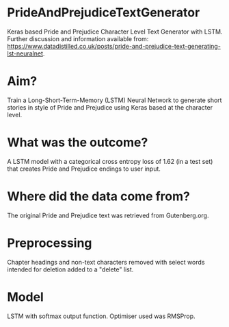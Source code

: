 # PrideAndPrejudiceTextGenerator
Keras based Pride and Prejudice Character Level Text Generator with LSTM. Further discussion and information available from: https://www.datadistilled.co.uk/posts/pride-and-prejudice-text-generating-lst-neuralnet.

# Aim?
Train a Long-Short-Term-Memory (LSTM) Neural Network to generate short stories in style of Pride and Prejudice using Keras based at the character level.

# What was the outcome?
A LSTM model with a categorical cross entropy loss of 1.62 (in a test set) that creates Pride and Prejudice endings to user input.

# Where did the data come from?
The original Pride and Prejudice text was retrieved from Gutenberg.org.

# Preprocessing
Chapter headings and non-text characters removed with select words intended for deletion added to a "delete" list.

# Model
LSTM with softmax output function. Optimiser used was RMSProp.
